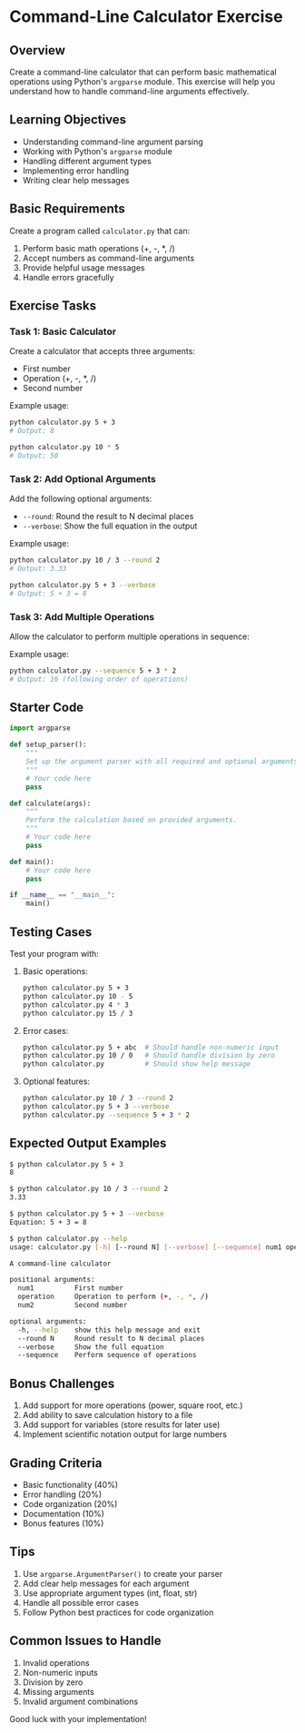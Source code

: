 # Command-Line Calculator Exercise

## Overview

Create a command-line calculator that can perform basic mathematical operations using Python's `argparse` module. This exercise will help you understand how to handle command-line arguments effectively.

## Learning Objectives

- Understanding command-line argument parsing
- Working with Python's `argparse` module
- Handling different argument types
- Implementing error handling
- Writing clear help messages

## Basic Requirements

Create a program called `calculator.py` that can:

1. Perform basic math operations (+, -, *, /)
2. Accept numbers as command-line arguments
3. Provide helpful usage messages
4. Handle errors gracefully

## Exercise Tasks

### Task 1: Basic Calculator

Create a calculator that accepts three arguments:

- First number
- Operation (+, -, *, /)
- Second number

Example usage:

```bash
python calculator.py 5 + 3
# Output: 8

python calculator.py 10 * 5
# Output: 50
```

### Task 2: Add Optional Arguments

Add the following optional arguments:

- `--round`: Round the result to N decimal places
- `--verbose`: Show the full equation in the output

Example usage:

```bash
python calculator.py 10 / 3 --round 2
# Output: 3.33

python calculator.py 5 + 3 --verbose
# Output: 5 + 3 = 8
```

### Task 3: Add Multiple Operations

Allow the calculator to perform multiple operations in sequence:

Example usage:

```bash
python calculator.py --sequence 5 + 3 * 2
# Output: 16 (following order of operations)
```

## Starter Code

```python
import argparse

def setup_parser():
    """
    Set up the argument parser with all required and optional arguments.
    """
    # Your code here
    pass

def calculate(args):
    """
    Perform the calculation based on provided arguments.
    """
    # Your code here
    pass

def main():
    # Your code here
    pass

if __name__ == "__main__":
    main()
```

## Testing Cases

Test your program with:

1. Basic operations:

   ```bash
   python calculator.py 5 + 3
   python calculator.py 10 - 5
   python calculator.py 4 * 3
   python calculator.py 15 / 3
   ```

2. Error cases:

   ```bash
   python calculator.py 5 + abc  # Should handle non-numeric input
   python calculator.py 10 / 0   # Should handle division by zero
   python calculator.py          # Should show help message
   ```

3. Optional features:

   ```bash
   python calculator.py 10 / 3 --round 2
   python calculator.py 5 + 3 --verbose
   python calculator.py --sequence 5 + 3 * 2
   ```

## Expected Output Examples

```bash
$ python calculator.py 5 + 3
8

$ python calculator.py 10 / 3 --round 2
3.33

$ python calculator.py 5 + 3 --verbose
Equation: 5 + 3 = 8

$ python calculator.py --help
usage: calculator.py [-h] [--round N] [--verbose] [--sequence] num1 operation num2

A command-line calculator

positional arguments:
  num1          First number
  operation     Operation to perform (+, -, *, /)
  num2          Second number

optional arguments:
  -h, --help    show this help message and exit
  --round N     Round result to N decimal places
  --verbose     Show the full equation
  --sequence    Perform sequence of operations
```

## Bonus Challenges

1. Add support for more operations (power, square root, etc.)
2. Add ability to save calculation history to a file
3. Add support for variables (store results for later use)
4. Implement scientific notation output for large numbers

## Grading Criteria

- Basic functionality (40%)
- Error handling (20%)
- Code organization (20%)
- Documentation (10%)
- Bonus features (10%)

## Tips

1. Use `argparse.ArgumentParser()` to create your parser
2. Add clear help messages for each argument
3. Use appropriate argument types (int, float, str)
4. Handle all possible error cases
5. Follow Python best practices for code organization

## Common Issues to Handle

1. Invalid operations
2. Non-numeric inputs
3. Division by zero
4. Missing arguments
5. Invalid argument combinations

Good luck with your implementation!

